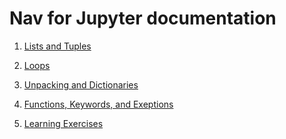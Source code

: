 # Nav for Jupyter documentation

1. [Lists and Tuples][1]

1. [Loops][3]

1. [Unpacking and Dictionaries][2]

1. [Functions, Keywords, and Exeptions][4]

1. [Learning Exercises][5]

[1]:Lists_Tuple.ipynb
[2]:Unpack_Dictionary_Emoji.ipynb
[3]:Loops.ipynb
[4]:Functions_KeywordArgs_Exceptions.ipynb
[5]:LearningGames.ipynb
